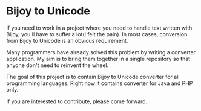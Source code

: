 # Bijoy to Unicode

If you need to work in a project where you need to handle text written with Bijoy, you'll have to suffer a lot(I felt the pain). In most cases, conversion from Bijoy to Unicode is an obvious requirement.

Many programmers have already solved this problem by writing a converter application. My aim is to bring them together in a single repository so that anyone don't need to reinvent the wheel.

The goal of this project is to contain Bijoy to Unicode converter for all programming languages. Right now it contains converter for Java and PHP only.

If you are interested to contribute, please come forward.
